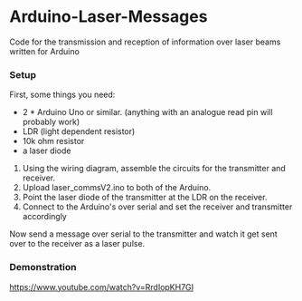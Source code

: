# Arduino-Laser-Messages
Code for the transmission and reception of information over laser beams written for Arduino

### Setup

First, some things you need:
- 2 * Arduino Uno or similar. (anything with an analogue read pin will probably work)
- LDR (light dependent resistor)
- 10k ohm resistor
- a laser diode

1. Using the wiring diagram, assemble the circuits for the transmitter and receiver.
2. Upload laser_commsV2.ino to both of the Arduino.
3. Point the laser diode of the transmitter at the LDR on the receiver.
4. Connect to the Arduino's over serial and set the receiver and transmitter accordingly

Now send a message over serial to the transmitter and watch it get sent over to the receiver as a laser pulse.


### Demonstration

https://www.youtube.com/watch?v=RrdIopKH7GI

